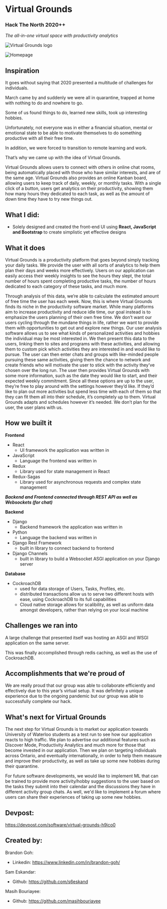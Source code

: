 # Virtual Grounds
### Hack The North 2020++
*The all-in-one virtual space with productivity analytics*

![Virtual Grounds logo](https://challengepost-s3-challengepost.netdna-ssl.com/photos/production/software_photos/001/346/472/datas/gallery.jpg)

![Homepage](https://challengepost-s3-challengepost.netdna-ssl.com/photos/production/software_photos/001/346/678/datas/gallery.jpg)

## Inspiration 
It goes without saying that 2020 presented a multitude of challenges for individuals.

March came by and suddenly we were all in quarantine, trapped at home with nothing to do and nowhere to go.

Some of us found things to do, learned new skills, took up interesting hobbies.

Unfortunately, not everyone was in either a financial situation, mental or emotional state to be able to motivate themselves to do something productive with all their free time.

In addition, we were forced to transition to remote learning and work.

That’s why we came up with the idea of Virtual Grounds.

Virtual Grounds allows users to connect with others in online chat rooms, being automatically placed with those who have similar interests, and are of the same age. Virtual Grounds also provides an online Kanban board, allowing users to keep track of daily, weekly, or monthly tasks. With a single click of a button, users get analytics on their productivity, showing them how many hours they dedicated to each task, as well as the amount of down time they have to try new things out.

## What I did:

 -  Solely designed and created the front-end UI using **React, JavaScript and Bootstrap** to create simplistic yet effective designs


## What it does
Virtual Grounds is a productivity platform that goes beyond simply tracking your daily tasks. We provide the user with all sorts of analytics to help them plan their days and weeks more effectively. Users on our application can easily access their weekly insights to see the hours they slept, the total number of hours spent completing productive tasks, the number of hours dedicated to each category of these tasks, and much more. 

Through analysis of this data, we’re able to calculate the estimated amount of free time the user has each week.  Now, this is where Virtual Grounds finds its niche in the productivity software market. While many platforms aim to increase productivity and reduce idle time, our goal instead is to emphasize the users planning of their own free time. We don’t want our users cycling through the mundane things in life, rather we want to provide them with opportunities to get out and explore new things. Our user analysis software allows us to see what kinds of personalized activities and hobbies the individual may be most interested in. We then present this data to the users, linking them to sites and programs with these activities, and allowing them to custom pick which activities they are interested in and would like to pursue. The user can then enter chats and groups with like-minded people pursuing these same activities, giving them the chance to network and create friends who will motivate the user to stick with the activity they’ve chosen over the long run. The user then provides Virtual Grounds with some more information, such as the date they would like to start, and their expected weekly commitment. Since all these options are up to the user, they’re free to play around with the settings however they’d like. If they’d like to plan out more activities but spend less time with each of them so that they can fit them all into their schedule, it’s completely up to them. Virtual Grounds adapts and schedules however it’s needed. We don’t plan for the user, the user plans with us.

## How we built it
**Frontend**

-   React
    -   UI framework the application was written in
-   JavaScript
    -   Language the frontend was written in
-   Redux
    -   Library used for state management in React
-   Redux-Sagas
    -   Library used for asynchronous requests and complex state management

_**Backend and Frontend connected through REST API as well as Websockets (for chat)**_

**Backend**

-   Django
    -   Backend framework the application was written in
-   Python
    -   Language the backend was written in
-   Django Rest Framework
    -   built in library to connect backend to frontend
-   Django Channels
    -   built in library to build a Websocket ASGI application on your Django server

**Database**

-   CockroachDB
    -   used for data storage of Users, Tasks, Profiles, etc.
    -   distributed transactions allow us to serve two different hosts with ease, using CockroachDB to its full capabilities
    -   Cloud native storage allows for scalibility, as well as uniform data amongst developers, rather than relying on your local machine

## Challenges we ran into
A large challenge that presented itself was hosting an ASGI and WSGI application on the same server.

This was finally accomplished through redis caching, as well as the use of CockroachDB.

## Accomplishments that we're proud of
We are really proud that our group was able to collaborate efficiently and effectively due to this year’s virtual setup. It was definitely a unique experience due to the ongoing pandemic but our group was able to successfully complete our hack.

## What's next for Virtual Grounds
The next step for Virtual Grounds is to market our application towards University of Waterloo students as a test run to see how our application reacts to high traffic. We plan to advertise our additional features such as Discover Mode, Productivity Analytics and much more for those that become invested in our application. Then we plan on targeting individuals across Ontario, and eventually internationally, in order to help them measure and improve their productivity, as well as take up some new hobbies during their quarantine.

For future software developments, we would like to implement ML that can be trained to provide more activity/hobby suggestions to the user based on the tasks they submit into their calendar and the discussions they have in different activity group chats. As well, we'd like to implement a forum where users can share their experiences of taking up some new hobbies. 

## Devpost:
https://devpost.com/software/virtual-grounds-h9ico0



## Created by:

Brandon Goh:

- Linkedin: https://www.linkedin.com/in/brandon-goh/

Sam Eskandar:

- Github: https://github.com/s6eskand

Masih Bouriayee:

- Github: https://github.com/masihbouriayee
